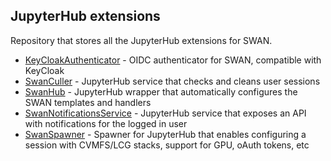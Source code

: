 ## JupyterHub extensions

Repository that stores all the JupyterHub extensions for SWAN.

* [KeyCloakAuthenticator](KeyCloakAuthenticator) - OIDC authenticator for SWAN, compatible with KeyCloak
* [SwanCuller](SwanCuller) - JupyterHub service that checks and cleans user sessions
* [SwanHub](SwanHub) - JupyterHub wrapper that automatically configures the SWAN templates and handlers
* [SwanNotificationsService](SwanNotificationsService) - JupyterHub service that exposes an API with notifications for the logged in user
* [SwanSpawner](SwanSpawner) - Spawner for JupyterHub that enables configuring a session with CVMFS/LCG stacks, support for GPU, oAuth tokens, etc
